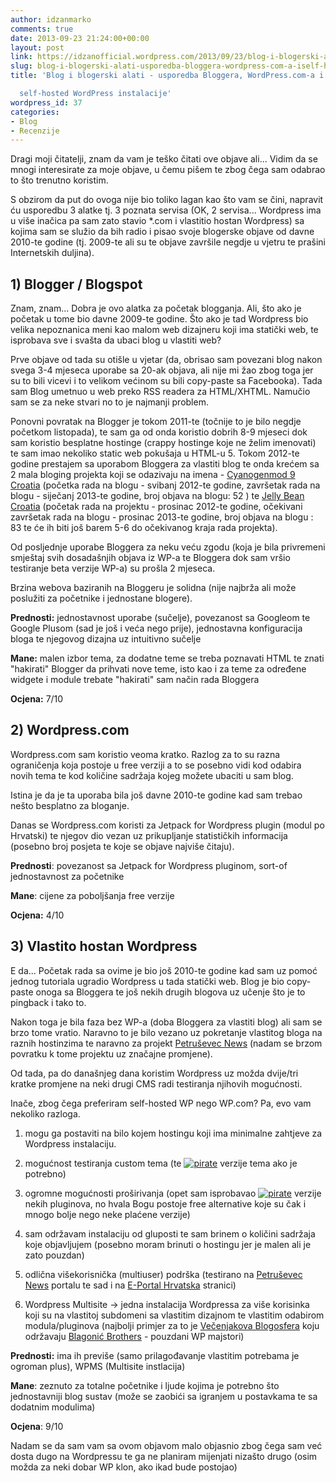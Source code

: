 ```yaml
---
author: idzanmarko
comments: true
date: 2013-09-23 21:24:00+00:00
layout: post
link: https://idzanofficial.wordpress.com/2013/09/23/blog-i-blogerski-alati-usporedba-bloggera-wordpress-com-a-iself-hosted-wordpress-instalacije/
slug: blog-i-blogerski-alati-usporedba-bloggera-wordpress-com-a-iself-hosted-wordpress-instalacije
title: 'Blog i blogerski alati - usporedba Bloggera, WordPress.com-a i

  self-hosted WordPress instalacije'
wordpress_id: 37
categories:
- Blog
- Recenzije
---
```


Dragi moji čitatelji, znam da vam je teško čitati ove objave ali... Vidim da se mnogi interesirate za moje objave, u čemu pišem te zbog čega sam odabrao to što trenutno koristim.  
  
S obzirom da put do ovoga nije bio toliko lagan kao što vam se čini, napravit ću usporedbu 3 alatke tj. 3 poznata servisa (OK, 2 servisa... Wordpress ima u više inačica pa sam zato stavio *.com i vlastitio hostan Wordpress) sa kojima sam se služio da bih radio i pisao svoje blogerske objave od davne 2010-te godine (tj. 2009-te ali su te objave završile negdje u vjetru te prašini Internetskih duljina).  


## 1) Blogger / Blogspot

  
Znam, znam... Dobra je ovo alatka za početak blogganja. Ali, što ako je početak u tome bio davne 2009-te godine. Što ako je tad Wordpress bio velika nepoznanica meni kao malom web dizajneru koji ima statički web, te isprobava sve i svašta da ubaci blog u vlastiti web?  
  
Prve objave od tada su otišle u vjetar (da, obrisao sam povezani blog nakon svega 3-4 mjeseca uporabe sa 20-ak objava, ali nije mi žao zbog toga jer su to bili vicevi i to velikom većinom su bili copy-paste sa Facebooka). Tada sam Blog umetnuo u web preko RSS readera za HTML/XHTML. Namučio sam se za neke stvari no to je najmanji problem.  
  
Ponovni povratak na Blogger je tokom 2011-te (točnije to je bilo negdje početkom listopada), te sam ga od onda koristio dobrih 8-9 mjeseci dok sam koristio besplatne hostinge (crappy hostinge koje ne želim imenovati) te sam imao nekoliko static web pokušaja u HTML-u 5. Tokom 2012-te godine prestajem sa uporabom Bloggera za vlastiti blog te onda krećem sa 2 mala bloging projekta koji se odazivaju na imena - [Cyanogenmod 9 Croatia](http://cm9croatia.blogspot.com/) (početka rada na blogu - svibanj 2012-te godine, završetak rada na blogu - siječanj 2013-te godine, broj objava na blogu: 52 ) te [Jelly Bean Croatia](http://jellybeancroatia.blogspot.com/) (početak rada na projektu - prosinac 2012-te godine, očekivani završetak rada na blogu - prosinac 2013-te godine, broj objava na blogu : 83 te će ih biti još barem 5-6 do očekivanog kraja rada projekta).  
  
Od posljednje uporabe Bloggera za neku veću zgodu (koja je bila privremeni smještaj svih dosadašnjih objava iz WP-a te Bloggera dok sam vršio testiranje beta verzije WP-a) su prošla 2 mjeseca.  
  
Brzina webova baziranih na Bloggeru je solidna (nije najbrža ali može poslužiti za početnike i jednostane blogere).  
  
**Prednosti:** jednostavnost uporabe (sučelje), povezanost sa Googleom te Google Plusom (sad je još i veća nego prije), jednostavna konfiguracija bloga te njegovog dizajna uz intuitivno sučelje  
  
**Mane:** malen izbor tema, za dodatne teme se treba poznavati HTML te znati "hakirati" Blogger da prihvati nove teme, isto kao i za teme za određene widgete i module trebate "hakirati" sam način rada Bloggera  
  
**Ocjena:** 7/10  


## 2) Wordpress.com

  
Wordpress.com sam koristio veoma kratko. Razlog za to su razna ograničenja koja postoje u free verziji a to se posebno vidi kod odabira novih tema te kod količine sadržaja kojeg možete ubaciti u sam blog.  
  
Istina je da je ta uporaba bila još davne 2010-te godine kad sam trebao nešto besplatno za bloganje.  
  
Danas se Wordpress.com koristi za Jetpack for Wordpress plugin (modul po Hrvatski) te njegov dio vezan uz prikupljanje statističkih informacija (posebno broj posjeta te koje se objave najviše čitaju).  
  
**Prednosti**: povezanost sa Jetpack for Wordpress pluginom, sort-of jednostavnost za početnike  
  
**Mane**: cijene za poboljšanja free verzije  
  
**Ocjena:** 4/10  


## 3) Vlastito hostan Wordpress

  
E da... Početak rada sa ovime je bio još 2010-te godine kad sam uz pomoć jednog tutoriala ugradio Wordpress u tada statički web. Blog je bio copy-paste onoga sa Bloggera te još nekih drugih blogova uz učenje što je to pingback i tako to.  
  
Nakon toga je bila faza bez WP-a (doba Bloggera za vlastiti blog) ali sam se brzo tome vratio. Naravno to je bilo vezano uz pokretanje vlastitog bloga na raznih hostinzima te naravno za projekt [Petruševec News](http://petrusevacki-portal.tk/) (nadam se brzom povratku k tome projektu uz značajne promjene).  
  
Od tada, pa do današnjeg dana koristim Wordpress uz možda dvije/tri kratke promjene na neki drugi CMS radi testiranja njihovih mogućnosti.  
  
Inače, zbog čega preferiram self-hosted WP nego WP.com? Pa, evo vam nekoliko razloga.  


  
	
  1. mogu ga postaviti na bilo kojem hostingu koji ima minimalne zahtjeve za Wordpress instalaciju.
  
	
  2. mogućnost testiranja custom tema (te [![pirate](http://markoidzan.from.hr/wp-content/uploads/2013/09/2012_smiley31.gif)](http://markoidzan.from.hr/wp-content/uploads/2013/09/2012_smiley31.gif) verzije tema ako je potrebno)
  
	
  3. ogromne mogućnosti proširivanja (opet sam isprobavao [![pirate](http://markoidzan.from.hr/wp-content/uploads/2013/09/2012_smiley31.gif)](http://markoidzan.from.hr/wp-content/uploads/2013/09/2012_smiley31.gif) verzije nekih pluginova, no hvala Bogu postoje free alternative koje su čak i mnogo bolje nego neke plaćene verzije)
  
	
  4. sam održavam instalaciju od gluposti te sam brinem o količini sadržaja koje objavljujem (posebno moram brinuti o hostingu jer je malen ali je zato pouzdan)
  
	
  5. odlična višekorisnička (multiuser) podrška (testirano na [Petruševec News](http://petrusevacki-portal.tk/) portalu te sad i na [E-Portal Hrvatska](http://e-portal-hrvatska.tk/) stranici)
  
	
  6. Wordpress Multisite -> jedna instalacija Wordpressa za više korisinka koji su na vlastitoj subdomeni sa vlastitim dizajnom te vlastitim odabirom modula/pluginova (najbolji primjer za to je [Večenjakova Blogosfera](http://blog.vecernji.hr/) koju održavaju [Blagonić Brothers](http://www.blagonic.hr/) - pouzdani WP majstori)
  
  
**Prednosti:** ima ih previše (samo prilagođavanje vlastitim potrebama je ogroman plus), WPMS (Multisite instlacija)  
  
**Mane**: zeznuto za totalne početnike i ljude kojima je potrebno što jednostavniji blog sustav (može se zaobići sa igranjem u postavkama te sa dodatnim modulima)  
  
**Ocjena**: 9/10  
  
  
  
Nadam se da sam vam sa ovom objavom malo objasnio zbog čega sam već dosta dugo na Wordpressu te ga ne planiram mijenjati nizašto drugo (osim možda za neki dobar WP klon, ako ikad bude postojao)
